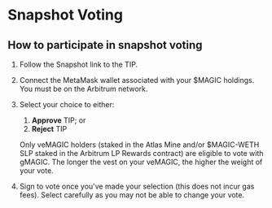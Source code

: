 # Snapshot Voting

## How to participate in snapshot voting

1. Follow the Snapshot link to the TIP.
2. Connect the MetaMask wallet associated with your $MAGIC holdings. You must be on the Arbitrum network.
3.  Select your choice to either:

    1. **Approve** TIP; or
    2. **Reject** TIP

    Only veMAGIC holders (staked in the Atlas Mine and/or $MAGIC-WETH SLP staked in the Arbitrum LP Rewards contract) are eligible to vote with gMAGIC. The longer the vest on your veMAGIC, the higher the weight of your vote.
4. Sign to vote once you've made your selection (this does not incur gas fees). Select carefully as you may not be able to change your vote.

